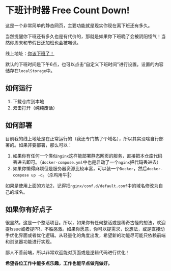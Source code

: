 # 下班计时器 Free Count Down!

这是一个非常简单的静态网页，主要功能就是现实你现在离下班还有多久。

当然提醒你下班还有多久也是有代价的，那就是如果你下班晚了会被阴阳怪气！当然你周末和节假日还加班也会被嘲讽。

线上地址：[你该下班了！](http://965happy.top:965)

默认的下班时间是下午6点，也可以点击“自定义下班时间”进行设置。设置的内容储存在`localStorage`中。

## 如何运行

1. 下载仓库到本地
2. 双击打开（纯纯废话）

## 如何部署

目前我的线上地址是在正常运行的（我还专门搞了个域名），所以其实没啥自行部署的。如果非要部署，那么可以：

1. 如果你有任何一个类似`nginx`这样能部署静态网页的服务，直接把本仓库代码丢进去即可。（`docker-compose.yml`中也是启动了一个`nginx`把代码丢进去）
2. 如果你懒得麻烦但是服务器资源比较丰富，可以装一个`Docker`，然后`docker-compose up -d`。（杀鸡用牛🔪）

如果是使用上面的方法2，记得把`nginx/conf.d/default.conf`中的域名修改为自己的域名。

## 如果你有好点子

很显然，这是一个整活项目。所以，如果你有任何整活或是稀奇古怪的想法，欢迎提Issue或者提PR，不胜感激。如果你愿意，你可以提需求，说想法，或是直接动手优化界面或者优化逻辑。从轻量化的角度出发，希望新的功能尽可能只依赖前端和浏览器功能进行实现。

鄙人不善前端，所以非常欢迎能对页面或是逻辑代码进行优化！

**希望各位工作中能多点乐趣，工作也能早点做完做好。**
